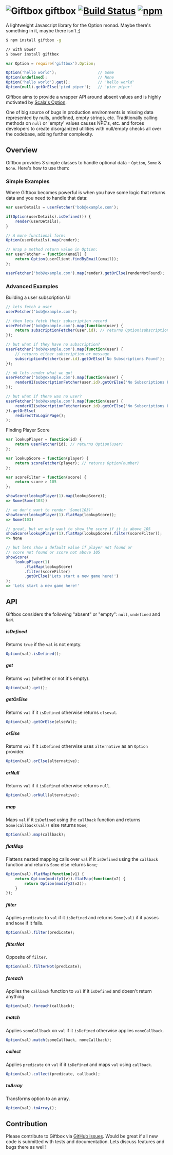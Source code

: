 ![Giftbox](https://s3-us-west-2.amazonaws.com/nitindhar-projects/giftbox-new.png) giftbox [![Build Status](https://travis-ci.org/nitindhar7/giftbox.png)](https://travis-ci.org/nitindhar7/giftbox) [![npm](https://img.shields.io/npm/dt/giftbox.svg)](https://www.npmjs.org/package/giftbox)
=======

A lightweight Javascript library for the Option monad. Maybe there's something in it, maybe there isn't ;)

```bash
$ npm install giftbox -g

// with Bower
$ bower install giftbox
```

```js
var Option = require('giftbox').Option;

Option('hello world');					// Some
Option(undefined);						// None
Option('hello world').get();			// 'hello world'
Option(null).getOrElse('pied piper');	// 'pier piper'
```

Giftbox aims to provide a wrapper API around absent values and is highly motivated by [Scala's Option][scala-option].

One of big source of bugs in production environments is missing data represented by nulls, undefined, empty strings, etc. Traditionally calling methods on `null` or 'empty' values causes NPE's, etc. and forces developers to create disorganized utilities with null/empty checks all over the codebase, adding further complexity.

## Overview

Giftbox provides 3 simple classes to handle optional data - `Option`, `Some` & `None`. Here's how to use them:

### Simple Examples

Where Giftbox becomes powerful is when you have some logic that returns data and you need to handle that data:

```js
var userDetails = userFetcher('bob@example.com');

if(Option(userDetails).isDefined()) {
	render(userDetails);
}

// A more functional form:
Option(userDetails).map(render);

// Wrap a method return value in Option:
var userFetcher = function(email) {
	return Option(userClient.findByEmail(email));
};

userFetcher('bob@example.com').map(render).getOrElse(renderNotFound);
```

### Advanced Examples

Building a user subscription UI
```js
// lets fetch a user
userFetcher('bob@example.com');

// then lets fetch their subscription record
userFetcher('bob@example.com').map(function(user) {
	return subscriptionFetcher(user.id); // returns Option(subscription)
});

// but what if they have no subscription?
userFetcher('bob@example.com').map(function(user) {
	// returns either subscription or message
	subscriptionFetcher(user.id).getOrElse('No Subscriptions Found');
});

// ok lets render what we got
userFetcher('bob@example.com').map(function(user) {
	renderUI(subscriptionFetcher(user.id).getOrElse('No Subscriptions Found'));
});

// but what if there was no user?
userFetcher('bob@example.com').map(function(user) {
	renderUI(subscriptionFetcher(user.id).getOrElse('No Subscriptions Found'));
}).getOrElse(
	redirectToLoginPage();
);
```

Finding Player Score
```js
var lookupPlayer = function(id) {
	return userFetcher(id); // returns Option(user)
};

var lookupScore = function(player) {
	return scoreFetcher(player); // returns Option(number)
};

var scoreFilter = function(score) {
	return score > 105
};

showScore(lookupPlayer(1).map(lookupScore));
=> Some(Some(103))

// we don't want to render 'Some(103)'
showScore(lookupPlayer(1).flatMap(lookupScore));
=> Some(103)

// great, but we only want to show the score if it is above 105
showScore(lookupPlayer(1).flatMap(lookupScore).filter(scoreFilter));
=> None

// but lets show a default value if player not found or 
// score not found or score not above 105
showScore(
	lookupPlayer(1)
		.flatMap(lookupScore)
		.filter(scoreFilter)
		.getOrElse('Lets start a new game here!')
);
=> 'Lets start a new game here!'
```

## API

Giftbox considers the following "absent" or "empty": `null`, `undefined` and `NaN`.

##### isDefined

Returns `true` if the `val` is not empty.

```js
Option(val).isDefined();
```

##### get

Returns `val` (whether or not it's empty).

```js
Option(val).get();
```

##### getOrElse

Returns `val` if it `isDefined` otherwise returns `elseval`.

```js
Option(val).getOrElse(elseVal);
```

##### orElse

Returns `val` if it `isDefined` otherwise uses `alternative` as an `Option` provider.

```js
Option(val).orElse(alternative);
```

##### orNull

Returns `val` if it `isDefined` otherwise returns `null`.

```js
Option(val).orNull(alternative);
```

##### map

Maps `val` if it `isDefined` using the `callback` function and returns `Some(callback(val))` else returns `None`;

```js
Option(val).map(callback);
```

##### flatMap

Flattens nested mapping calls over `val` if it `isDefined` using the `callback` function and returns `Some` else returns `None`;

```js
Option(val).flatMap(function(v1) {
	return Option(modify1(v)).flatMap(function(v2) {
		return Option(modify2(v2));
	}
});
```

##### filter

Applies `predicate` to `val` if it `isDefined` and returns `Some(val)` if it passes and `None` if it fails.

```js
Option(val).filter(predicate);
```

##### filterNot

Opposite of `filter`.

```js
Option(val).filterNot(predicate);
```

##### foreach

Applies the `callback` function to `val` if it `isDefined` and doesn't return anything.

```js
Option(val).foreach(callback);
```

##### match

Applies `someCallback` on `val` if it `isDefined` otherwise applies `noneCallback`.

```js
Option(val).match(someCallback, noneCallback);
```

##### collect

Applies `predicate` on `val` if it `isDefined` and maps `val` using `callback`.

```js
Option(val).collect(predicate, callback);
```

##### toArray

Transforms option to an array.

```js
Option(val).toArray();
```


## Contribution

Please contribute to Giftbox via [GitHub issues][github-issues]. Would be great if all new code is submitted with tests and documentation. Lets discuss features and bugs there as well!

[scala-option]: http://www.scala-lang.org/api/current/index.html#scala.Option
[github-issues]: https://github.com/nitindhar7/giftbox/issues
